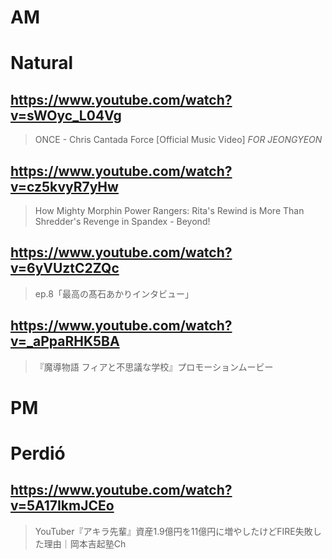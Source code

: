 # AM
# Natural

## https://www.youtube.com/watch?v=sWOyc_L04Vg

> ONCE - Chris Cantada Force [Official Music Video] *FOR JEONGYEON*

## https://www.youtube.com/watch?v=cz5kvyR7yHw

> How Mighty Morphin Power Rangers: Rita's Rewind is More Than Shredder's Revenge in Spandex - Beyond!

## https://www.youtube.com/watch?v=6yVUztC2ZQc

> ep.8「最高の髙石あかりインタビュー」

## https://www.youtube.com/watch?v=_aPpaRHK5BA

> 『魔導物語 フィアと不思議な学校』プロモーションムービー

# PM
# Perdió

## https://www.youtube.com/watch?v=5A17IkmJCEo

> YouTuber『アキラ先輩』資産1.9億円を11億円に増やしたけどFIRE失敗した理由｜岡本吉起塾Ch 
